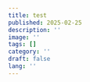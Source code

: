 ```yaml
---
title: test
published: 2025-02-25
description: ''
image: ''
tags: []
category: ''
draft: false 
lang: ''
---
```

